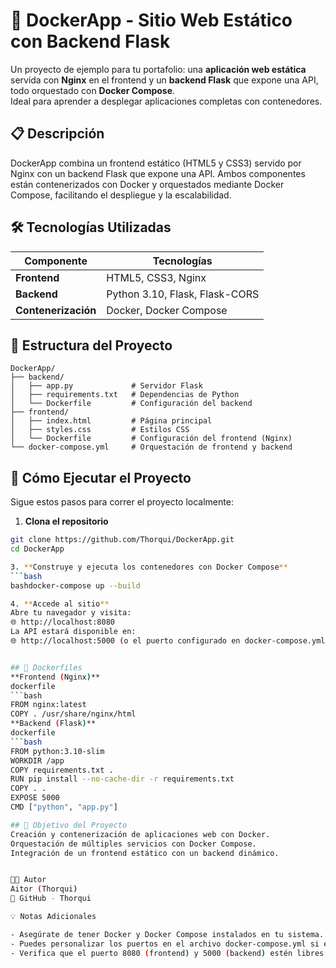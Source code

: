 # 🐳 DockerApp - Sitio Web Estático con Backend Flask

Un proyecto de ejemplo para tu portafolio: una **aplicación web estática** servida con **Nginx** en el frontend y un **backend Flask** que expone una API, todo orquestado con **Docker Compose**.  
Ideal para aprender a desplegar aplicaciones completas con contenedores.


## 📋 Descripción

DockerApp combina un frontend estático (HTML5 y CSS3) servido por Nginx con un backend Flask que expone una API. Ambos componentes están contenerizados con Docker y orquestados mediante Docker Compose, facilitando el despliegue y la escalabilidad.


## 🛠️ Tecnologías Utilizadas

| Componente       | Tecnologías                              |
|------------------|------------------------------------------|
| **Frontend**     | HTML5, CSS3, Nginx                       |
| **Backend**      | Python 3.10, Flask, Flask-CORS           |
| **Contenerización** | Docker, Docker Compose                 |


## 📂 Estructura del Proyecto

```plaintext
DockerApp/
├── backend/
│   ├── app.py             # Servidor Flask
│   ├── requirements.txt   # Dependencias de Python
│   └── Dockerfile         # Configuración del backend
├── frontend/
│   ├── index.html         # Página principal
│   ├── styles.css         # Estilos CSS
│   └── Dockerfile         # Configuración del frontend (Nginx)
└── docker-compose.yml     # Orquestación de frontend y backend
```

## 🚀 Cómo Ejecutar el Proyecto
  Sigue estos pasos para correr el proyecto localmente:

1. **Clona el repositorio**
  ```bash
  git clone https://github.com/Thorqui/DockerApp.git
  cd DockerApp

3. **Construye y ejecuta los contenedores con Docker Compose**
  ```bash
  bashdocker-compose up --build

4. **Accede al sitio**
  Abre tu navegador y visita:
  🌐 http://localhost:8080
  La API estará disponible en:
  🌐 http://localhost:5000 (o el puerto configurado en docker-compose.yml).


## 🧱 Dockerfiles
**Frontend (Nginx)**
  dockerfile
  ```bash
  FROM nginx:latest
  COPY . /usr/share/nginx/html
**Backend (Flask)**
  dockerfile
  ```bash
  FROM python:3.10-slim
  WORKDIR /app
  COPY requirements.txt .
  RUN pip install --no-cache-dir -r requirements.txt
  COPY . .
  EXPOSE 5000
  CMD ["python", "app.py"]

## 🧠 Objetivo del Proyecto
Creación y contenerización de aplicaciones web con Docker.
Orquestación de múltiples servicios con Docker Compose.
Integración de un frontend estático con un backend dinámico.


👨‍💻 Autor
Aitor (Thorqui)
🔗 GitHub - Thorqui

💡 Notas Adicionales

- Asegúrate de tener Docker y Docker Compose instalados en tu sistema.
- Puedes personalizar los puertos en el archivo docker-compose.yml si es necesario.
- Verifica que el puerto 8080 (frontend) y 5000 (backend) estén libres antes de ejecutar.

